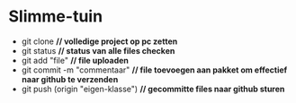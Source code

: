 # Slimme-tuin
- git clone **// volledige project op pc zetten** <br>
- git status **// status van alle files checken** <br>
- git add "file" **// file uploaden** <br>
- git commit -m "commentaar" **// file toevoegen aan pakket om effectief naar github te verzenden** <br>
- git push (origin "eigen-klasse") **// gecommitte files naar github sturen** <br>